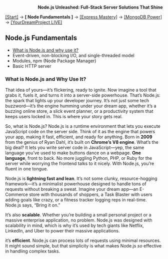 **<p align="right">Node.js Unleashed: Full-Stack Server Solutions That Shine</p>**

[[Start]](../Introduction.md) → **[ Node Fundamentals ]** → [[Express Mastery]](#express) → [[MongoDB Power]](#mongodb) → [[YourDreamProject LIVE]](#project)

## Node.js Fundamentals
* [What is Node.js and why use it?](#what-is-nodejs-and-why-use-it)
* Event-driven, non-blocking I/O, and single-threaded model
* Modules, npm (Node Package Manager)
* Basic HTTP server

### What is Node.js and Why Use It?

That idea of yours—it’s flickering, ready to ignite. Now imagine a tool that grabs it, fuels it, and turns it into a server-side powerhouse. That’s Node.js: the spark that lights up your developer journey. It’s not just some tech buzzword—it’s the engine humming under your dream app, whether it’s a buzzing online store, a slick event planner, or a productivity system that keeps users locked in. This is where your story gets real.

So, what is Node.js? Node.js is a runtime environment that lets you execute JavaScript code on the server side. Think of it as the engine that powers your app, making it fast, efficient, and ready for anything. Born in **2009** from the genius of Ryan Dahl, it’s built on **Chrome’s V8 engine**. What’s the big deal? It lets you write server code in JavaScript—yep, the same language you’ve used to make buttons dance on a webpage. **One language**, front to back. No more juggling Python, PHP, or Ruby for the server while worrying the frontend talks to it nicely. With Node.js, you’re fluent in one tongue.

Node.js is **lightning fast and lean**. It’s not some clunky, resource-hogging framework—it’s a minimalist powerhouse designed to handle tons of requests without breaking a sweat. Imagine your dream app—an E-Commerce store with thousands of shoppers, a Task Blaster with users adding goals like crazy, or a fitness tracker logging reps in real-time. Node.js says, “Bring it on.” 

It’s also **scalable**. Whether you’re building a small personal project or a massive enterprise application, no problem. Node.js was designed with scalability in mind, which is why it’s used by tech giants like Netflix, LinkedIn, and Uber to power their massive applications.

it’s **efficient**. Node.js can process lots of requests using minimal resources. It might sound simple, but that simplicity is what makes Node.js *so* effective in handling complex tasks.
